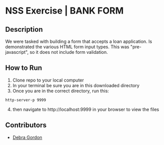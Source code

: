 # NSS Exercise | BANK FORM

## Description
We were tasked with building a form that accepts a loan application. Is demonstrated the various HTML form input types.  This was "pre-javascript", so it does not include form validation.

## How to Run
1. Clone repo to your local computer
2. In your terminal be sure you are in this downloaded directory
3. Once you are in the correct directory, run this:
```
http-server-p 9999
```
4. then navigate to http://localhost:9999 in your browser to view the files

## Contributors
- [Debra Gordon](http://github.com/debragordon)